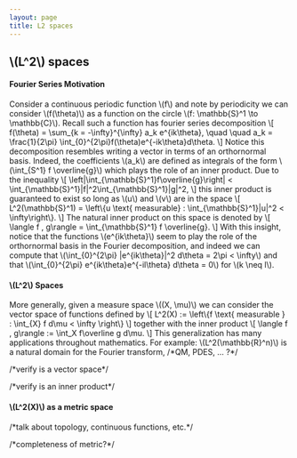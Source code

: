```yaml
---
layout: page
title: L2 spaces
---
```


## \\(L^2\\) spaces

#### Fourier Series Motivation

Consider a continuous periodic function \\(f\\) and note by periodicity we can consider \\(f(\theta)\\) as a function on the circle \\(f: \mathbb{S}^1 \to \mathbb{C}\\). Recall such a function has fourier series decomposition
\\[
    f(\theta) = \sum_{k = -\infty}^{\infty} a_k e^{ik\theta}, \quad \quad a\_k = \frac{1}{2\pi} \int_{0}^{2\pi}f(\theta)e^{-ik\theta}d\theta.
\\]
Notice this decomposition resembles writing a vector in terms of an orthornormal basis. Indeed, the coefficients \\(a\_k\\) are defined as integrals of the form \\(\int_{S^1} f \overline{g}\\) which plays the role of an inner product. Due to the inequality
\\[
    \left\|\int\_{\mathbb{S}^1}f\overline{g}\right\| < \int\_{\mathbb{S}^1}|f|^2\int\_{\mathbb{S}^1}|g|^2,
\\]
this inner product is guaranteed to exist so long as \\(u\\) and \\(v\\) are in the space
\\[
    L^2(\mathbb{S}^1) = \left\\{u \text{ measurable} : \int_{\mathbb{S}^1}|u|^2 < \infty\right\\}.
\\]
The natural inner product on this space is denoted by
\\[
    \langle f , g\rangle = \int_{\mathbb{S}^1} f \overline{g}.
\\]
With this insight, notice that the functions \\(e^{ik\theta}\\) seem to play the role of the orthornormal basis in the Fourier decomposition, and indeed we can compute that \\(\int_{0}^{2\pi} |e^{ik\theta}|^2 d\theta = 2\pi < \infty\\) and that \\(\int_{0}^{2\pi} e^{ik\theta}e^{-il\theta} d\theta = 0\\) for \\(k \neq l\\).

#### \\(L^2\\) Spaces

More generally, given a measure space \\((X, \mu)\\) we can consider the vector space of functions defined by
\\[
    L^2(X) := \left\\{f \text{ measurable } : \int_{X} f d\mu < \infty \right\\}
\\]
together with the inner product
\\[
    \langle f , g\rangle := \int_X f\overline g d\mu.
\\]
This generalization has many applications throughout mathematics. For example: \\(L^2(\mathbb{R}^n)\\) is a natural domain for the Fourier transform, /\*QM, PDES, ... ?\*/

/\*verify is a vector space\*/

/\*verify is an inner product\*/

#### \\(L^2(X)\\) as a metric space

/\*talk about topology, continuous functions, etc.\*/

/\*completeness of metric?\*/